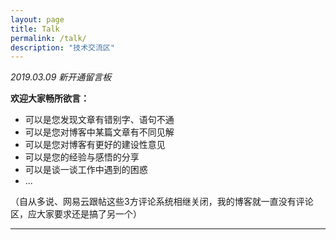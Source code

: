 ```yaml
---
layout: page
title: Talk
permalink: /talk/
description: "技术交流区"
---
```


<span id="/talk/" class="leancloud-visitors" data-flag-title="Talk">
    <em class="post-meta-item-text">2019.03.09 新开通留言板</em>
    <i class="leancloud-visitors-count"></i>
</span>

**欢迎大家畅所欲言：**

- 可以是您发现文章有错别字、语句不通
- 可以是您对博客中某篇文章有不同见解
- 可以是您对博客有更好的建设性意见
- 可以是您的经验与感悟的分享
- 可以是谈一谈工作中遇到的困惑
- ...

（自从多说、网易云跟帖这些3方评论系统相继关闭，我的博客就一直没有评论区，应大家要求还是搞了另一个）

---

<script src="//cdn1.lncld.net/static/js/3.0.4/av-min.js"></script>
<script src='//unpkg.com/valine/dist/Valine.min.js'></script>
<div id="vcomments"></div>
<script>
    new Valine({
        el: '#vcomments',
        app_id: 'fe97Ym6pMFX5GRY6LQXRO3Uy-gzGzoHsz',  
        app_key: 'sdul8c32zhTdpMUTbMzs4o87', 
        avatar: 'robohash',
        placeholder:'欢迎留言交流',
        pageSize: 10,
        highlight: true,
        notify: false,
        visitor: true,
        meta: ['nick','mail']
    });
</script>

